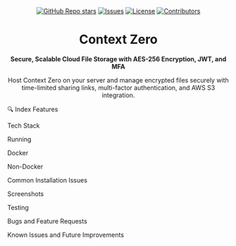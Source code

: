 <div align="center"> <a href="#"><img alt="GitHub Repo stars" src="https://img.shields.io/github/stars/yourusername/context-zero?label=ContextZero"></a> <a href="#"><img alt="Issues" src="https://img.shields.io/github/issues/yourusername/context-zero" /></a> <a href="#"><img alt="License" src="https://img.shields.io/github/license/yourusername/context-zero"></a> <a href="#"><img alt="Contributors" src="https://img.shields.io/github/contributors/yourusername/context-zero" /></a> </div> <div align="center"> <h1>Context Zero</h1> <strong>Secure, Scalable Cloud File Storage with AES-256 Encryption, JWT, and MFA</strong> <p>Host Context Zero on your server and manage encrypted files securely with time-limited sharing links, multi-factor authentication, and AWS S3 integration.</p>


</div>

🔍 Index
Features

Tech Stack

Running

Docker

Non-Docker

Common Installation Issues

Screenshots

Testing

Bugs and Feature Requests

Known Issues and Future Improvements

